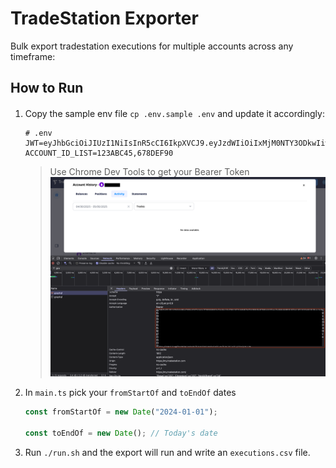 # TradeStation Exporter

Bulk export tradestation executions for multiple accounts across any timeframe:

## How to Run

####
1. Copy the sample env file `cp .env.sample .env` and update it accordingly:

    ```
    # .env
    JWT=eyJhbGciOiJIUzI1NiIsInR5cCI6IkpXVCJ9.eyJzdWIiOiIxMjM0NTY3ODkwIiwibmFtZSI6IkpvaG4gRG9lIiwiaWF0IjoxNTE2MjM5MDIyfQ.SflKxwRJSMeKKF2QT4fwpMeJf36POk6yJV_adQssw5c
    ACCOUNT_ID_LIST=123ABC45,678DEF90
    ```

    > Use Chrome Dev Tools to get your Bearer Token
    ![Example of getting the token in Chrome Dev Tools](assets/token_example.png)

2. In `main.ts` pick your `fromStartOf` and `toEndOf` dates

    ```ts
    const fromStartOf = new Date("2024-01-01");

    const toEndOf = new Date(); // Today's date

4. Run `./run.sh` and the export will run and write an `executions.csv` file.